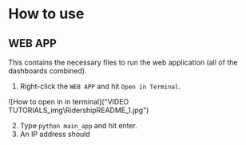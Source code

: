# How to use
## WEB APP
This contains the necessary files to run the web application (all of the dashboards combined).
1. Right-click the `WEB APP` and hit `Open in Terminal`.

![How to open in in terminal]("VIDEO TUTORIALS\_img\RidershipREADME_1.jpg")

2. Type `python main_app` and hit enter.
3. An IP address should 